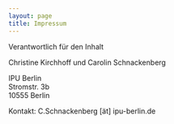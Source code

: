 ```yaml
---
layout: page
title: Impressum
---
```


Verantwortlich für den Inhalt

Christine Kirchhoff und Carolin Schnackenberg

IPU Berlin  
Stromstr. 3b  
10555 Berlin  

Kontakt: C.Schnackenberg [ät] ipu-berlin.de
